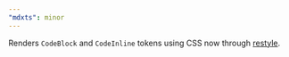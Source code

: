 ```yaml
---
"mdxts": minor
---
```


Renders `CodeBlock` and `CodeInline` tokens using CSS now through [restyle](https://reactstyle.vercel.app/).
